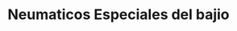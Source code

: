 ---
title: "Neumaticos Especiales del bajio"
url: /queretaro-qro/neumaticos-especiales-del-bajio/
shop: neumáticos
---